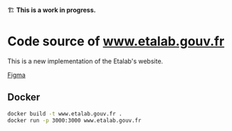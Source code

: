 🏗 **This is a work in progress.**  

# Code source of www.etalab.gouv.fr  

This is a new implementation of the Etalab's website.  

[Figma](https://www.figma.com/proto/6uu0scYgj04sohMisvZVWn/MAQUETTES-SITE-ETALAB?page-id=134%3A80623&node-id=134%3A80624&viewport=738%2C427%2C0.07&scaling=min-zoom&starting-point-node-id=134%3A80624)

## Docker 

```bash
docker build -t www.etalab.gouv.fr .
docker run -p 3000:3000 www.etalab.gouv.fr
```